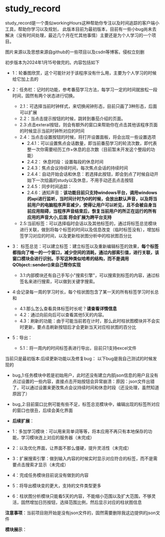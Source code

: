 # study_record
study_record是一个类似workingHours这种帮助你专注以及时间追踪的客户端小工具，帮助你学习以及规划，
此版本目前为最初版本，目前有一些小bug尚未去解决（没有时间处理，最近几个月在忙其他事情）主要还是为个人学习的一个项目。

图片来源以及思想来源自github的一些项目以及csdn等博客。侵权立刻删

初步版本为2024年1月15号做完的。内容包括如下

* 1：轮番图欣赏，这个可能针对于该程序没有什么用，主要为个人学习的时候给它加上去的

* 2：任务栏：记时的功能，参考番茄学习方法，每学习一定的时间就放松一段时间，固然有两个状态进行切换。
  * 2.1：可选择当前时钟样式，来切换闹钟形态，目前只画了3种形态，后面可以扩展
  * 2.2：当点击提示按钮的时候，跳转到番茄介绍的页面。
  * 2.3:点击exteral按钮，则会有额外的窗口来帮助你在点击其他该程序页面的时候显示当前时钟所对应的时间
  * 2.4：当点击设置按钮的时候，将打开设置面板，将会出现一些设置选项
    * 2.4.1：可以设置焦点会话数量，即当前番茄学习的轮流次数，即代表整一次你需要经历工作+休息的总次数（目前暂未开发这个整段的功能）
    * 2.4.2： 休息时段：设置每段的休息时间
    * 2.4.3：焦点会议持续时间，每次焦点会话的持续时间
    * 2.4.4：自动开始会话和休息：若选择此按钮，即会到点了时候自动开始下一次绘画的study以及休息，不用手动还去点击按钮
    * 2.4.5：同步时间追踪：
    * 2.4.6：通知声音：__该功能目前只支持windows平台，调用windows的api进行监听，当时间计时为0的时候，会放出默认声音，以及将当前用户的电脑程序声音减少，使得让用户可以听见，且不会被自身当前应用阻碍，当程序声音结束后，恢复当前用户的所正在运行的所有应用的声音大小,后面
      将会扩展为跨平台支持__
  * 2.5:当前标签：可以选择临时会话以及其他标签的，通过将标签总览模块进行关联，做到将每个标签的时间以及信息改变（临时标签没有），增加标签学习对应的时间，以及更新柱状图分析中的柱状图百分比
* 3： 标签总览：可以建立标签：建立标签以及重新编辑标签的效果，**每个标签都指向了唯一的一个窗口，减少空间的消耗，通过内部索引值，进行关联，该窗口模块会进行识别。手写这种类似哈希的结构，而不是调用QObject::sender()来自己帮你实现**
    * 3.1:内部模块还有自己手写小"搜索引擎"，可以搜索到标签的内容，通过标签名来进行搜索，可以做到关键字搜索。
* 4:会记录每一周的学习时长，每个柱状图包含了某一天的所有标签学习时长总和
  * 4.1:那么怎么查看具体标签时长呢？**请查看详情信息**
  * 4.2：通过向前向后可以查看其他5天的内容。
  * 4.3：刷新的功能：由于可能当前若在计时，那么此时柱状图模块并不会实时更新，要点击刷新按钮后才会更新当天对应柱状图的百分比   
* 5：导出：
  * 5.1：将一周内的时间标签表进行导出，目前只1支持excel文件

当前只是最初版本:后续更新功能以及修复bug：
以下bug是我自己测试的时候发现的
* bug_1:任务模块中若是初始用户，此时还没有建立内部json信息的用户且没有点过设置的一些内容，直接点击开始按钮会异常崩溃：原因：json文件出错了，可以通过设置来更改焦点会议持续时间和休息时段（还没处理，虽然知道原因了）
* bug_2:目前窗口比例可能有些不足，标签总览模块中，编辑出现的标签所对应的窗口也很丑，后续会美化界面

* **后续扩展**：
* 1：多加学习模块：可以用来背单词等等，将本应用不再只有本地保存的功能，学习模块连上对应的服务器（未完成）
* 2：以及优化界面，让界面不那么僵硬，提升灵活性（未完成）
* 3：扩展搜索引擎：做到输入内容的时候实时显示对应符合的标签，而不是需要点击搜索才显示（未完成）
* 4：完成任务模块目前说没有做到的内容
* 5：将导出模块变的更大，支持的文件类型更多
* 6：柱状图分析模块只能看5天的内容，不能缩小范围以及扩大范围，不够灵活，固然增加日历按钮，选择范围比例，然后显示对应的柱状图信息


**注意事项**：当前项目刚开始是没有json文件的，固然需要删除我这边提供的json文件

**模块展示**：






